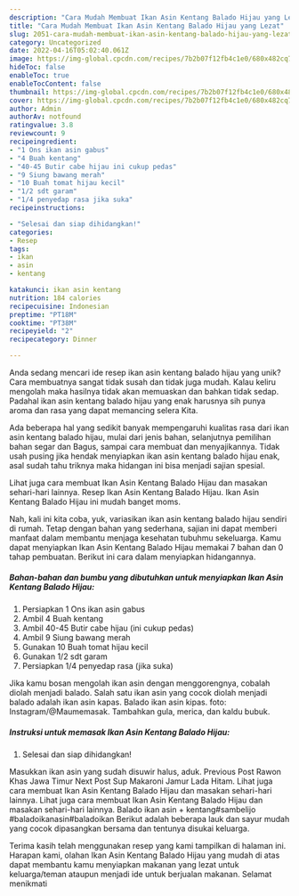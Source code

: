 ```yaml
---
description: "Cara Mudah Membuat Ikan Asin Kentang Balado Hijau yang Lezat"
title: "Cara Mudah Membuat Ikan Asin Kentang Balado Hijau yang Lezat"
slug: 2051-cara-mudah-membuat-ikan-asin-kentang-balado-hijau-yang-lezat
category: Uncategorized
date: 2022-04-16T05:02:40.061Z
image: https://img-global.cpcdn.com/recipes/7b2b07f12fb4c1e0/680x482cq70/ikan-asin-kentang-balado-hijau-foto-resep-utama.jpg
hideToc: false
enableToc: true
enableTocContent: false
thumbnail: https://img-global.cpcdn.com/recipes/7b2b07f12fb4c1e0/680x482cq70/ikan-asin-kentang-balado-hijau-foto-resep-utama.jpg
cover: https://img-global.cpcdn.com/recipes/7b2b07f12fb4c1e0/680x482cq70/ikan-asin-kentang-balado-hijau-foto-resep-utama.jpg
author: Admin
authorAv: notfound
ratingvalue: 3.8
reviewcount: 9
recipeingredient:
- "1 Ons ikan asin gabus"
- "4 Buah kentang"
- "40-45 Butir cabe hijau ini cukup pedas"
- "9 Siung bawang merah"
- "10 Buah tomat hijau kecil"
- "1/2 sdt garam"
- "1/4 penyedap rasa jika suka"
recipeinstructions:

- "Selesai dan siap dihidangkan!"
categories:
- Resep
tags:
- ikan
- asin
- kentang

katakunci: ikan asin kentang 
nutrition: 184 calories
recipecuisine: Indonesian
preptime: "PT18M"
cooktime: "PT38M"
recipeyield: "2"
recipecategory: Dinner

---
```





Anda sedang mencari ide resep ikan asin kentang balado hijau yang unik? Cara membuatnya sangat tidak susah dan tidak juga mudah. Kalau keliru mengolah maka hasilnya tidak akan memuaskan dan bahkan tidak sedap. Padahal ikan asin kentang balado hijau yang enak harusnya sih punya aroma dan rasa yang dapat memancing selera Kita.





Ada beberapa hal yang sedikit banyak mempengaruhi kualitas rasa dari ikan asin kentang balado hijau, mulai dari jenis bahan, selanjutnya pemilihan bahan segar dan Bagus, sampai cara membuat dan menyajikannya. Tidak usah pusing jika hendak menyiapkan ikan asin kentang balado hijau enak,      asal sudah tahu triknya maka hidangan ini bisa menjadi sajian spesial.














Lihat juga cara membuat Ikan Asin Kentang Balado Hijau dan masakan sehari-hari lainnya. Resep Ikan Asin Kentang Balado Hijau. Ikan Asin Kentang Balado Hijau ini mudah banget moms.






Nah, kali ini kita coba, yuk, variasikan ikan asin kentang balado hijau sendiri di rumah. Tetap dengan bahan yang sederhana, sajian ini dapat memberi manfaat dalam membantu menjaga kesehatan tubuhmu sekeluarga. Kamu dapat menyiapkan Ikan Asin Kentang Balado Hijau memakai 7 bahan dan 0 tahap pembuatan. Berikut ini cara dalam menyiapkan hidangannya.

<!--inarticleads1-->

##### Bahan-bahan dan bumbu yang dibutuhkan untuk menyiapkan Ikan Asin Kentang Balado Hijau:

1. Persiapkan 1 Ons ikan asin gabus
1. Ambil 4 Buah kentang
1. Ambil 40-45 Butir cabe hijau (ini cukup pedas)
1. Ambil 9 Siung bawang merah
1. Gunakan 10 Buah tomat hijau kecil
1. Gunakan 1/2 sdt garam
1. Persiapkan 1/4 penyedap rasa (jika suka)


Jika kamu bosan mengolah ikan asin dengan menggorengnya, cobalah diolah menjadi balado. Salah satu ikan asin yang cocok diolah menjadi balado adalah ikan asin kapas. Balado ikan asin kipas. foto: Instagram/@Maumemasak. Tambahkan gula, merica, dan kaldu bubuk. 

<!--inarticleads2-->

##### Instruksi untuk memasak Ikan Asin Kentang Balado Hijau:


1. Selesai dan siap dihidangkan!

Masukkan ikan asin yang sudah disuwir halus, aduk. Previous Post Rawon Khas Jawa Timur Next Post Sup Makaroni Jamur Lada Hitam. Lihat juga cara membuat Ikan Asin Kentang Balado Hijau dan masakan sehari-hari lainnya. Lihat juga cara membuat Ikan Asin Kentang Balado Hijau dan masakan sehari-hari lainnya. Balado ikan asin + kentang#sambelijo #baladoikanasin#baladoikan Berikut adalah beberapa lauk dan sayur mudah yang cocok dipasangkan bersama dan tentunya disukai keluarga. 

Terima kasih telah menggunakan resep yang kami tampilkan di halaman ini. Harapan kami, olahan Ikan Asin Kentang Balado Hijau yang mudah di atas dapat membantu kamu menyiapkan makanan yang lezat untuk keluarga/teman ataupun menjadi ide untuk berjualan makanan. Selamat menikmati
